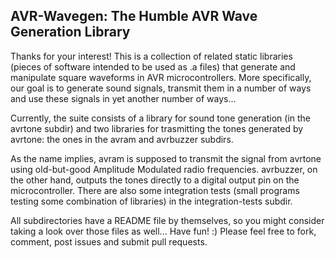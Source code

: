 AVR-Wavegen: The Humble AVR Wave Generation Library
---------------------------------------------------

Thanks for your interest! This is a collection of related static libraries (pieces of software intended to be
used as .a files) that generate and manipulate square waveforms in AVR microcontrollers. More specifically,
our goal is to generate sound signals, transmit them in a number of ways and use these signals in yet another
number of ways...

Currently, the suite consists of a library for sound tone generation (in the avrtone subdir) and two libraries
for trasmitting the tones generated by avrtone:  the ones in the avram and avrbuzzer subdirs.

As the name implies, avram is supposed to transmit the signal from avrtone using old-but-good Amplitude
Modulated radio frequencies. avrbuzzer, on the other hand, outputs the tones directly to a digital output pin
on the microcontroller. There are also some integration tests (small programs testing some combination of
libraries) in the integration-tests subdir.

All subdirectories have a README file by themselves, so you might consider taking a look over those files as
well... Have fun! :) Please feel free to fork, comment, post issues and submit pull requests.
